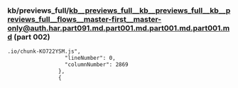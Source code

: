 ### kb/previews_full/kb__previews_full__kb__previews_full__kb__previews_full__flows__master-first__master-only@auth.har.part091.md.part001.md.part001.md.part001.md (part 002)

```md
.io/chunk-KO722YSM.js",
                  "lineNumber": 0,
                  "columnNumber": 2869
                },
                {
                 
```

```
